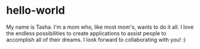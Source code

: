 # hello-world
My name is Tasha.  I'm a mom who, like most mom's, wants to do it all.  I love the endless possibilities to create applications to assist people to accomplish all of their dreams.  I look forward to collaborating with you! :)  
